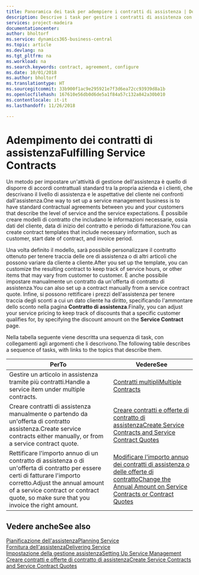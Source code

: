 ```yaml
---
title: Panoramica dei task per adempiere i contratti di assistenza | Documenti Microsoft
description: Descrive i task per gestire i contratti di assistenza con i clienti.
services: project-madeira
documentationcenter: 
author: bholtorf
ms.service: dynamics365-business-central
ms.topic: article
ms.devlang: na
ms.tgt_pltfrm: na
ms.workload: na
ms.search.keywords: contract, agreement, configure
ms.date: 10/01/2018
ms.author: bholtorf
ms.translationtype: HT
ms.sourcegitcommit: 33b900f1ac9e295921e7f3d6ea72cc93939d8a1b
ms.openlocfilehash: 167610e56db0d6de5a1f84a57c132a842a30b010
ms.contentlocale: it-it
ms.lasthandoff: 11/26/2018

---
```

# <a name="fulfilling-service-contracts"></a><span data-ttu-id="9f9f1-103">Adempimento dei contratti di assistenza</span><span class="sxs-lookup"><span data-stu-id="9f9f1-103">Fulfilling Service Contracts</span></span> 
<span data-ttu-id="9f9f1-104">Un metodo per impostare un'attività di gestione dell'assistenza è quello di disporre di accordi contrattuali standard tra la propria azienda e i clienti, che descrivano il livello di assistenza e le aspettative del cliente nei confronti dall'assistenza.</span><span class="sxs-lookup"><span data-stu-id="9f9f1-104">One way to set up a service management business is to have standard contractual agreements between you and your customers that describe the level of service and the service expectations.</span></span> <span data-ttu-id="9f9f1-105">È possibile creare modelli di contratto che includano le informazioni necessarie, ossia dati del cliente, data di inizio del contratto e periodo di fatturazione.</span><span class="sxs-lookup"><span data-stu-id="9f9f1-105">You can create contract templates that include necessary information, such as customer, start date of contract, and invoice period.</span></span>  
  
<span data-ttu-id="9f9f1-106">Una volta definito il modello, sarà possibile personalizzare il contratto ottenuto per tenere traccia delle ore di assistenza o di altri articoli che possono variare da cliente a cliente.</span><span class="sxs-lookup"><span data-stu-id="9f9f1-106">After you set up the template, you can customize the resulting contract to keep track of service hours, or other items that may vary from customer to customer.</span></span> <span data-ttu-id="9f9f1-107">È anche possibile impostare manualmente un contratto da un'offerta di contratto di assistenza.</span><span class="sxs-lookup"><span data-stu-id="9f9f1-107">You can also set up a contract manually from a service contract quote.</span></span> <span data-ttu-id="9f9f1-108">Infine, si possono rettificare i prezzi dell'assistenza per tenere traccia degli sconti a cui un dato cliente ha diritto, specificando l'ammontare dello sconto nella pagina **Contratto di assistenza**.</span><span class="sxs-lookup"><span data-stu-id="9f9f1-108">Finally, you can adjust your service pricing to keep track of discounts that a specific customer qualifies for, by specifying the discount amount on the **Service Contract** page.</span></span>  

<span data-ttu-id="9f9f1-109">Nella tabella seguente viene descritta una sequenza di task, con collegamenti agli argomenti che li descrivono.</span><span class="sxs-lookup"><span data-stu-id="9f9f1-109">The following table describes a sequence of tasks, with links to the topics that describe them.</span></span>   
  
|<span data-ttu-id="9f9f1-110">**Per**</span><span class="sxs-lookup"><span data-stu-id="9f9f1-110">**To**</span></span>|<span data-ttu-id="9f9f1-111">**Vedere**</span><span class="sxs-lookup"><span data-stu-id="9f9f1-111">**See**</span></span>|  
|------------|-------------|  
|<span data-ttu-id="9f9f1-112">Gestire un articolo in assistenza tramite più contratti.</span><span class="sxs-lookup"><span data-stu-id="9f9f1-112">Handle a service item under multiple contracts.</span></span> | [<span data-ttu-id="9f9f1-113">Contratti multipli</span><span class="sxs-lookup"><span data-stu-id="9f9f1-113">Multiple Contracts</span></span>](service-multiple-contracts.md)|  
|<span data-ttu-id="9f9f1-114">Creare contratti di assistenza manualmente o partendo da un'offerta di contratto assistenza.</span><span class="sxs-lookup"><span data-stu-id="9f9f1-114">Create service contracts either manually, or from a service contract quote.</span></span>| [<span data-ttu-id="9f9f1-115">Creare contratti e offerte di contratto di assistenza</span><span class="sxs-lookup"><span data-stu-id="9f9f1-115">Create Service Contracts and Service Contract Quotes</span></span>](service-how-to-create-service-contracts-and-service-contract-quotes.md)|
|<span data-ttu-id="9f9f1-116">Rettificare l'importo annuo di un contratto di assistenza o di un'offerta di contratto per essere certi di fatturare l'importo corretto.</span><span class="sxs-lookup"><span data-stu-id="9f9f1-116">Adjust the annual amount of a service contract or contract quote, so make sure that you invoice the right amount.</span></span>|[<span data-ttu-id="9f9f1-117">Modificare l'importo annuo dei contratti di assistenza o delle offerte di contratto</span><span class="sxs-lookup"><span data-stu-id="9f9f1-117">Change the Annual Amount on Service Contracts or Contract Quotes</span></span>](service-how-to-change-the-annual-amount-on-service-contracts-or-contract-quotes.md)|

## <a name="see-also"></a><span data-ttu-id="9f9f1-118">Vedere anche</span><span class="sxs-lookup"><span data-stu-id="9f9f1-118">See also</span></span>
[<span data-ttu-id="9f9f1-119">Pianificazione dell'assistenza</span><span class="sxs-lookup"><span data-stu-id="9f9f1-119">Planning Service</span></span>](service-plan-service.md)  
[<span data-ttu-id="9f9f1-120">Fornitura dell'assistenza</span><span class="sxs-lookup"><span data-stu-id="9f9f1-120">Delivering Service</span></span>](service-deliver-service.md)  
[<span data-ttu-id="9f9f1-121">Impostazione della gestione assistenza</span><span class="sxs-lookup"><span data-stu-id="9f9f1-121">Setting Up Service Management</span></span>](service-setup-service.md)  
[<span data-ttu-id="9f9f1-122">Creare contratti e offerte di contratto di assistenza</span><span class="sxs-lookup"><span data-stu-id="9f9f1-122">Create Service Contracts and Service Contract Quotes</span></span>](service-how-to-create-service-contracts-and-service-contract-quotes.md)  


